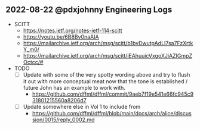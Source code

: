 ## 2022-08-22 @pdxjohnny Engineering Logs

- SCITT
  - https://notes.ietf.org/notes-ietf-114-scitt
  - https://youtu.be/6B8Bv0naAIA
  - https://mailarchive.ietf.org/arch/msg/scitt/b1bvDwutpAdLI7sa7FzXrtkY_m0/
  - https://mailarchive.ietf.org/arch/msg/scitt/iEAhuuicVxgoXJiAZIGmpZOctcc/#
- TODO
  - [ ] Update with some of the very spotty wording above and try to flush it out with more conceptual meat now that the tone is established / future John has an example to work with.
    - https://github.com/dffml/dffml/commit/9aeb7f19e541e66fc945c931801215560a8206d7
  - [ ] Update somewhere else in Vol 1 to include from
    - https://github.com/dffml/dffml/blob/main/docs/arch/alice/discussion/0015/reply_0002.md
